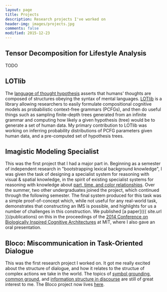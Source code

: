 ```yaml
---
layout: page
title: Projects
description: Research projects I've worked on
header-img: images/projects.jpg
comments: false
modified: 2015-12-23
---
```






<!-- NLP
---

I'm planning to aggregate code I wrote for homeworks in statistical NLP into coherent scripts for part-of-speech tagging and machine translation (TODO...) -->



<!-- Tensor-Based Semantics for CCG
------------------------------

A project that began as the final project for my computational semantics class. TODO
 -->


Tensor Decomposition for Lifestyle Analysis
-------------------------------------------

TODO



LOTlib
------

The [language of thought hypothesis](https://en.wikipedia.org/wiki/Language_of_thought_hypothesis) asserts that humans' thoughts are composed of structures obeying the syntax of mental languages. [LOTlib](https://github.com/piantado/LOTlib) is a library allowing researchers to easily formulate compositional cognitive models as probabilistic context-free grammars (PCFGs), and then do useful things such as sampling finite-depth trees generated from an infinite grammar and computing how likely a given hypothesis (tree) would be to generate a set of human data. My primary contribution to LOTlib was working on inferring probability distributions of PCFG parameters given human data, and a pre-computed set of hypothesis trees. 







Imagistic Modeling Specialist
-----------------------------

This was the first project that I had a major part in. Beginning as a semester of independent research in "bootstrapping lexical background knowledge", I was given the task of designing a specialist system for reasoning with visual & spatial knowledge, in the spirit of existing specialist systems for reasoning with knowledge about [part, time, and color relationships](https://www.cs.rochester.edu/~schubert/papers/type-part-color-and-time-relationships83.pdf). Over the summer, two other undergraduates joined the project, which continued through the following semester. The final system produced for this task was a simple proof-of-concept which, while not useful for any real-world task, demonstrates that constructing an IMS is possible, and highlights for us a number of challenges in this construction. We published [a paper]({{ site.url }}/publications) on this in the proceedings of the [2014 Conference on Biologically Inspired Cognitive Architectures](http://bicasociety.org/meetings/2014/) at MIT, where I also gave an oral presentation.


<!-- TODO: collapsable section

Previous work to this end generally falls into one of two categories: (1) reasoning with locational knowledge, using a generic geographical model, (2) qualitative spatial reasoning (QSR), typically formalized with a [region connection calculus](https://en.wikipedia.org/wiki/Region_connection_calculus). 


The bad news is, this problem is a lot harder than we suspected when we began the IMS project. It will require a strong, efficient modeling system, which faces its a knowledge acquisition bottleneck of objects, typical properties of objects, attribute-specific predicate meanings (e.g. "The chair is *near* the sofa." vs. "Bob lives *near* Boston." vs. "Alpha Centauri is *near* our solar system."), typical scene constructions, and if we integrate time into our model, [relevant consequences of actions in the world](http://plato.stanford.edu/entries/frame-problem/).


The good news is, this problem is inversely equivalent to text-to-scene generation (see [here](http://www.cs.columbia.edu/~coyne/related-research.html) and [here](http://nlp.stanford.edu/projects/text2scene.shtml)). There is considerable common ground to be found between these tasks, as well as with human-robot interaction: all three are bottlenecked by the acquisition of the same [common-sense knowledge](https://en.wikipedia.org/wiki/Commonsense_reasoning). The "sort of good" news is that aggregating possible object relationships is not nearly as difficult a problem as aggegating possible object models, and there is a large amount of previous research on this in the QSR literature. 


I think this is a very interesting problem, and we will have to find ways to answer it sooner or later in our quest for human-like AI. When humans communicate, we paint images in each another's minds, and then we use these images to immediately infer a vast amount of knowledge. Spatial/vision common-sense knowledge is ubiquitous in human language, and some assert that [machine learning approaches will never provide solutions](https://www.cs.rochester.edu/~schubert/papers/what-kinds-of-knowledge-are-needed-for-genuine-understanding15.pdf) unless this issue is specifically targeted. Story understanding is arguably equivalent to dialogue understanding: any dialogue can be framed in the context of a story, and any story can be framed in the context of a dialogue. Patrick Winston frames these points in the context of the "Strong Story Hypothesis" and the "Directed Perception Hypothesis" (see paper [here](http://dspace.mit.edu/handle/1721.1/67693)). -->



Bloco: Miscommunication in Task-Oriented Dialogue
-------------------------------------------------

This was the first research project I worked on. It got me really excited about the structure of dialogue, and how it relates to the structue of complex actions we take in the world. The topics of [symbol grounding](https://en.wikipedia.org/wiki/Symbol_grounding_problem), [common ground](https://en.wikipedia.org/wiki/Grounding_in_communication), and [information structure in discourse](http://semanticsarchive.net/Archive/WYzOTRkO/InfoStructure.pdf) are still of great interest to me. The Bloco project now lives [here](http://personal.kent.edu/~jroche3/current-research-projects/the-bloco-project-miscommun/).

<!-- [Dialogue understanding](https://en.wikipedia.org/wiki/Dialog_system) is an [AI-hard problem](https://en.wikipedia.org/wiki/AI-complete) -- in my opinion, [the hardest](https://en.wikipedia.org/wiki/Turing_test).  -->





